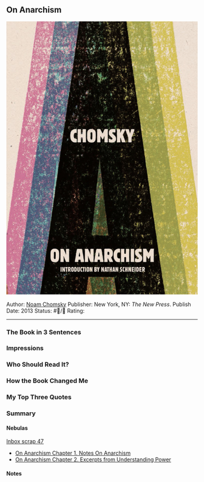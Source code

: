 ## On Anarchism

[ ![150](%E2%9A%99%EF%B8%8F%20Tools/%F0%9F%93%B8%20Images/B57BAC54-AC71-4945-95C8-4B8B09195217.jpeg) ](https://www.amazon.com/gp/aw/d/B00E25LZZI/ref=tmm_kin_swatch_0?ie=UTF8&qid=&sr=)

Author: [Noam Chomsky]()
Publisher: New York, NY: *The New Press*.
Publish Date: 2013
Status: #💫/💫 
Rating:

---

### The Book in 3 Sentences

### Impressions

### Who Should Read It?

### How the Book Changed Me

### My Top Three Quotes

### Summary

#### Nebulas

[Inbox scrap 47](Inbox%20scrap%2047.md)

* [On Anarchism Chapter 1. Notes On Anarchism]()
* [On Anarchism Chapter 2. Excerpts from Understanding Power]()

#### Notes
